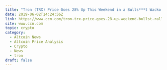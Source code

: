```yaml
---
title: "Tron (TRX) Price Goes 28% Up This Weekend in a Bulls***t Wacko Rally"
date: 2019-06-02T14:24:56Z
link: https://www.ccn.com/tron-trx-price-goes-28-up-weekend-bullst-rally?utm_medium=RSS&utm_source=hune
site: www.ccn.com
topic: crypto
category:
  - Altcoin News
  - Altcoin Price Analysis
  - Crypto
  - News
  - tron
draft: false
---
```


